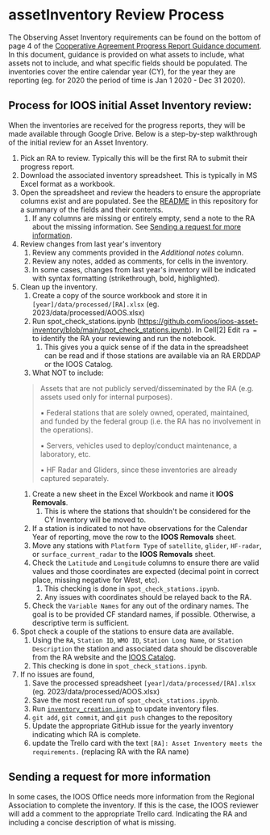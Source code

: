 # assetInventory Review Process

The Observing Asset Inventory requirements can be found on the bottom of page 4 of the [Cooperative Agreement Progress Report Guidance document](https://cdn.ioos.noaa.gov/media/2021/12/2021-Cooperative-Agreement-Progress-Report-Guidance.pdf). In this document, guidance is provided on what assets to include, what assets not to include, and what specific fields should be populated. The inventories cover the entire calendar year (CY), for the year they are reporting (eg. for 2020 the period of time is Jan 1 2020 -  Dec 31 2020).

## Process for IOOS initial Asset Inventory review:
When the inventories are received for the progress reports, they will be made available through Google Drive. Below is a step-by-step walkthrough of the initial review for an Asset Inventory.
1. Pick an RA to review. Typically this will be the first RA to submit their progress report.
1. Download the associated inventory spreadsheet. This is typically in MS Excel format as a workbook.
1. Open the spreadsheet and review the headers to ensure the appropriate columns exist and are populated. See the [README](https://github.com/MathewBiddle/assetInventory/blob/master/README.md) in this repository for a summary of the fields and their contents. 
   1. If any columns are missing or entirely empty, send a note to the RA about the missing information. See [Sending a request for more information](#sending-a-request-for-more-information).
1. Review changes from last year's inventory
   1. Review any comments provided in the *Additional notes* column.
   1. Review any notes, added as comments, for cells in the inventory.
   1. In some cases, changes from last year's inventory will be indicated with syntax formatting (strikethrough, bold, highlighted).  
1. Clean up the inventory.
   1. Create a copy of the source workbook and store it in `[year]/data/processed/[RA].xlsx` (eg. 2023/data/processed/AOOS.xlsx) 
   1. Run spot_check_stations.ipynb (https://github.com/ioos/ioos-asset-inventory/blob/main/spot_check_stations.ipynb). In Cell[2] Edit `ra = ` to identify the RA your reviewing and run the notebook. 
      1. This gives you a quick sense of if the data in the spreadsheet can be read and if those stations are available via an RA ERDDAP or the IOOS Catalog.
   1. What NOT to include:
   > Assets that are not publicly served/disseminated by the RA (e.g. assets used only for internal purposes).
   > 
   > ▪ Federal stations that are solely owned, operated, maintained, and funded by the federal group (i.e. the RA has no involvement in the operations).
   > 
   > ▪ Servers, vehicles used to deploy/conduct maintenance, a laboratory, etc.
   > 
   > ▪ HF Radar and Gliders, since these inventories are already captured separately.
   1. Create a new sheet in the Excel Workbook and name it **IOOS Removals**.
      1. This is where the stations that shouldn't be considered for the CY Inventory will be moved to.
   1. If a station is indicated to not have observations for the Calendar Year of reporting, move the row to the **IOOS Removals** sheet.
   1. Move any stations with `Platform Type` of `satellite`, `glider`, `HF-radar`, or `surface_current_radar` to the **IOOS Removals** sheet.
   1. Check the `Latitude` and `Longitude` columns to ensure there are valid values and those coordinates are expected (decimal point in correct place, missing negative for West, etc).
      1. This checking is done in `spot_check_stations.ipynb`.
      1. Any issues with coordinates should be relayed back to the RA. 
   1. Check the `Variable Names` for any out of the ordinary names. The goal is to be provided CF standard names, if possible. Otherwise, a descriptive term is sufficient. 
1. Spot check a couple of the stations to ensure data are available.
   1. Using the `RA`, `Station ID`, `WMO ID`, `Station Long Name`, or `Station Description` the station and associated data should be discoverable from the RA website and the [IOOS Catalog](https://data.ioos.us/).
   1. This checking is done in `spot_check_stations.ipynb`.
1. If no issues are found,
   1. Save the processed spreadsheet `[year]/data/processed/[RA].xlsx` (eg. 2023/data/processed/AOOS.xlsx) 
   1. Save the most recent run of `spot_check_stations.ipynb`.
   1. Run [`inventory_creation.ipynb`](https://github.com/ioos/ioos-asset-inventory/blob/main/inventory_creation.ipynb) to update inventory files.
   1. `git add`, `git commit`, and `git push` changes to the repository 
   1. Update the appropriate GitHub issue for the yearly inventory indicating which RA is complete.
   1. update the Trello card with the text `[RA]: Asset Inventory meets the requirements.` (replacing RA with the RA name)


## Sending a request for more information
In some cases, the IOOS Office needs more information from the Regional Association to complete the inventory. If this is the case, the IOOS reviewer will add a comment to the appropriate Trello card. Indicating the RA and including a concise description of what is missing. 
